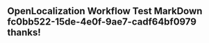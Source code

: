 <properties
ms.topic="hero-topic"
ms.test1="hero-topic"
ms.test2="test"/>

## OpenLocalization Workflow Test MarkDown fc0bb522-15de-4e0f-9ae7-cadf64bf0979 thanks!
